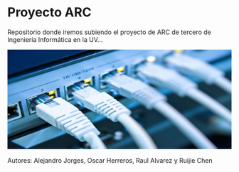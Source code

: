 # Proyecto ARC

Repositorio donde iremos subiendo el proyecto de ARC de tercero de Ingeniería Informática en la UV…

![Untitled](/static/switch.png)

Autores: Alejandro Jorges, Oscar Herreros, Raul Alvarez y Ruijie Chen